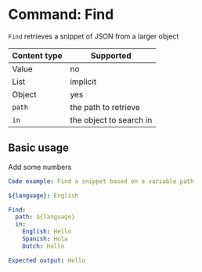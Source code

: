 # Command: Find

`Find` retrieves a snippet of JSON from a larger object

| Content type | Supported               |
|--------------|-------------------------|
| Value        | no                      |
| List         | implicit                |
| Object       | yes                     |
| `path`       | the path to retrieve    |
| `in`         | the object to search in |

## Basic usage

Add some numbers

```yaml instacli
Code example: Find a snippet based on a variable path

${language}: English

Find:
  path: ${language}
  in:
    English: Hello
    Spanish: Hola
    Dutch: Hallo

Expected output: Hello
```

